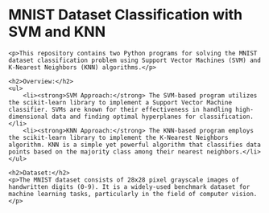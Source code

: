 <!DOCTYPE html>
<html lang="en">
<head>
    <meta charset="UTF-8">
    <meta name="viewport" content="width=device-width, initial-scale=1.0">
    <title>MNIST Dataset Classification with SVM and KNN</title>
</head>
<body>
    <h1>MNIST Dataset Classification with SVM and KNN</h1>

    <p>This repository contains two Python programs for solving the MNIST dataset classification problem using Support Vector Machines (SVM) and K-Nearest Neighbors (KNN) algorithms.</p>

    <h2>Overview:</h2>
    <ul>
        <li><strong>SVM Approach:</strong> The SVM-based program utilizes the scikit-learn library to implement a Support Vector Machine classifier. SVMs are known for their effectiveness in handling high-dimensional data and finding optimal hyperplanes for classification.</li>
        <li><strong>KNN Approach:</strong> The KNN-based program employs the scikit-learn library to implement the K-Nearest Neighbors algorithm. KNN is a simple yet powerful algorithm that classifies data points based on the majority class among their nearest neighbors.</li>
    </ul>

    <h2>Dataset:</h2>
    <p>The MNIST dataset consists of 28x28 pixel grayscale images of handwritten digits (0-9). It is a widely-used benchmark dataset for machine learning tasks, particularly in the field of computer vision.</p>
</body>
</html>

